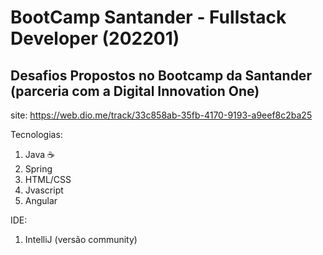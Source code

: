 # BootCamp Santander - Fullstack Developer (202201)

## Desafios Propostos no Bootcamp da Santander (parceria com a Digital Innovation One)

site: https://web.dio.me/track/33c858ab-35fb-4170-9193-a9eef8c2ba25

Tecnologias:
1. Java ☕
2. Spring
3. HTML/CSS
4. Jvascript
5. Angular


IDE:
1. IntelliJ (versão community)
